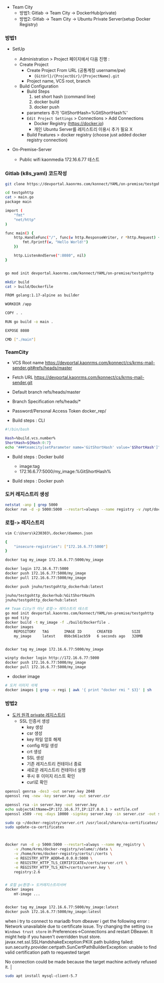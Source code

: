 
- Team City
	- 방법1: Gitlab -> Team City -> DockerHub(private)
	- 방법2: Gitlab -> Team City -> Ubuntu Private Server(setup Docker Registry)

### 방법1

- SetUp
	- Administration > Project 페이지에서 다음 진행 :
	- Create Project
		- Create Project From URL (공통계정 username/pw)
			- `{GitUrl}/{ProjectDir}/{ProjectName}.git`
		- Project name, VCS root, branch
	- Build Configuration
		- Build Steps
			1. set short hash (command line)
			2. docker build
			3. docker push
		- parameters 추가 'GitShortHash=%GitShortHash%'
		- `Edit Project Settings` >  Connections > Add Connections
			- Docker Registry (https://docker.io)
			- 개인 Ubuntu Server를 레지스트리 이용시 추가 필요 X
		- Build Features > docker registry (choose just added docker registry connection)

- On-Premise-Server
	- Public wifi	kaonmedia	172.16.6.77 테스트


### Gitlab (k8s_yaml) 코드작성

```sh
git clone https://devportal.kaonrms.com/konnect/YAML/on-premise/testgohttp.git

cd testgohttp
cat > main.go
package main

import (
	"fmt"
	"net/http"
)

func main() {
	http.HandleFunc("/", func(w http.ResponseWriter, r *http.Request) {
		fmt.Fprintf(w, "Hello World!")
	})

	http.ListenAndServe(":8080", nil)
}


go mod init devportal.kaonrms.com/konnect/YAML/on-premise/testgohttp

mkdir build
cat > build/Dockerfile

FROM golang:1.17-alpine as builder

WORKDIR /app

COPY . .

RUN go build -o main .

EXPOSE 8080

CMD ["./main"]
```

### TeamCity

- VCS Root name
https://devportal.kaonrms.com/konnect/cs/krms-mail-sender.git#refs/heads/master

- Fetch URL
https://devportal.kaonrms.com/konnect/cs/krms-mail-sender.git

- Default branch
refs/heads/master

- Branch Specification
refs/heads/*

- Password/Personal Access Token
docker_rep/


- Build steps : CLI

```sh
#!/bin/bash

Hash=%build.vcs.number%
ShortHash=${Hash:0:7}
echo "###teamcity[setParameter name='GitShortHash' value='$ShortHash']"
```


- Build steps : Docker build
	- image:tag
	- 172.16.6.77:5000/my_image:%GitShortHash%
		
- Build steps : Docker push




### 도커 레지스트리 생성


```sh
netstat -anp | grep 5000
docker run -d -p 5000:5000 --restart=always --name registry -v /opt/docker_registry:/var/lib/registry registry:2

```

### 로컬-> 레지스트리

```sh
vim C:\Users\k230303\.docker/daemon.json

{
	"insecure-registries": ["172.16.6.77:5000"]
}

docker tag my_image 172.16.6.77:5000/my_image

docker login 172.16.6.77:5000
docker push 172.16.6.77:5000/my_image
docker pull 172.16.6.77:5000/my_image

docker push jnuho/testgohttp_dockerhub:latest

jnuho/testgohttp_dockerhub:%GitShortHash%
jnuho/testgohttp_dockerhub:latest

## Team City가 아닌 로컬-> 레지스트리 테스트
go mod init devportal.kaonrms.com/konnect/YAML/on-premise/testgohttp
go mod tity
docker build -t my_image -f ./build/Dockerfile .
docker images
	REPOSITORY   TAG       IMAGE ID       CREATED         SIZE
	my_image     latest    0bbcb61acb59   6 seconds ago   320MB


docker tag my_image 172.16.6.77:5000/my_image

winpty docker login http://172.16.6.77:5000
docker push 172.16.6.77:5000/my_image
docker pull 172.16.6.77:5000/my_image
```



- docker image


```sh
# 도커 이미지 삭제
docker images | grep -v regi | awk '{ print "docker rmi " $3}' | sh
```


### 방법2

- [도커 원격 private 레지스트리](https://dongle94.github.io/docker/docker-remote-private-registry/)
	- SSL 인증서 생성
		- key 생성
		- csr 생성
		- key 파일 암호 해제
		- config 파일 생성
		- crt 생성
		- SSL 생성
		- 기존 레지스트리 컨테이너 종료
		- 새로운 레지스트리 컨테이너 실행
		- 푸시 후 이미지 리스트 확인
		- curl로 확인


```sh
openssl genrsa -des3 -out server.key 2048
openssl req -new -key server.key -out server.csr

openssl rsa -in server.key -out server.key
echo subjectAltName=IP:172.16.6.77,IP:127.0.0.1 > extfile.cnf
openssl x509 -req -days 10000 -signkey server.key -in server.csr -out server.crt -extfile extfile.cnf

sudo cp ~/docker-registry/server.crt /usr/local/share/ca-certificates/
sudo update-ca-certificates



docker run -d -p 5000:5000 --restart=always --name my_registry \
	-v /home/krms/docker-registry/volume/:/data \
	-v /home/krms/docker-registry/certs/:/certs \
	-e REGISTRY_HTTP_ADDR=0.0.0.0:5000 \
	-e REGISTRY_HTTP_TLS_CERTIFICATE=/certs/server.crt \
	-e REGISTRY_HTTP_TLS_KEY=/certs/server.key \
	registry:2.6


# 로컬 pc환경-> 도커레지스트리서버
docker images
	mY-image ...


docker tag my_image 172.16.6.77:5000/my_image:latest
docker push 172.16.6.77:5000/my_image:latest
```

when i try to connect to mariadb from dbeaver
i get the following error : 
Network unavailable due to certificate issue.
Try changing the setting `Use Windows trust store` in Preferences->Connections and restart DBeaver. It might help if you haven't overridden trust store.
javax.net.ssl.SSLHandshakeException:PKIX path building failed: sun.security.provider.certpath.SunCertPathBuilderException: unable to find valid certification path to requested target



No connection could be made because the target machine actively refused it.
                                                                                    │



```sh
sudo apt install mysql-client-5.7
```
